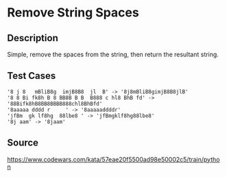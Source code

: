 # Remove String Spaces

## Description

Simple, remove the spaces from the string, then return the resultant string.

## Test Cases

	'8 j 8   mBliB8g  imjB8B8  jl  B' -> '8j8mBliB8gimjB8B8jlB'
	'8 8 Bi fk8h B 8 BB8B B B  B888 c hl8 BhB fd' -> '88Bifk8hB8BB8BBBB888chl8BhBfd'
	'8aaaaa dddd r     ' -> '8aaaaaddddr'
	'jfBm  gk lf8hg  88lbe8 ' -> 'jfBmgklf8hg88lbe8'
	'8j aam' -> '8jaam'

## Source
https://www.codewars.com/kata/57eae20f5500ad98e50002c5/train/python